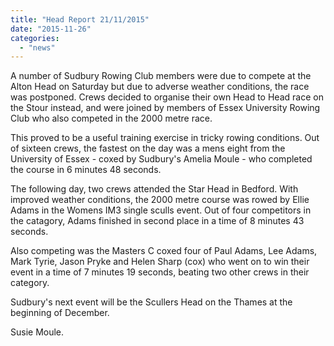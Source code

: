 ```yaml
---
title: "Head Report 21/11/2015"
date: "2015-11-26"
categories: 
  - "news"
---
```


A number of Sudbury Rowing Club members were due to compete at the Alton Head on Saturday but due to adverse weather conditions, the race was postponed. Crews decided to organise their own Head to Head race on the Stour instead, and were joined by members of Essex University Rowing Club who also competed in the 2000 metre race.

This proved to be a useful training exercise in tricky rowing conditions. Out of sixteen crews, the fastest on the day was a mens eight from the University of Essex - coxed by Sudbury's Amelia Moule - who completed the course in 6 minutes 48 seconds.

The following day, two crews attended the Star Head in Bedford. With improved weather conditions, the 2000 metre course was rowed by Ellie Adams in the Womens IM3 single sculls event. Out of four competitors in the catagory, Adams finished in second place in a time of 8 minutes 43 seconds.

Also competing was the Masters C coxed four of Paul Adams, Lee Adams, Mark Tyrie, Jason Pryke and Helen Sharp (cox) who went on to win their event in a time of 7 minutes 19 seconds, beating two other crews in their category.

Sudbury's next event will be the Scullers Head on the Thames at the beginning of December.

Susie Moule.
